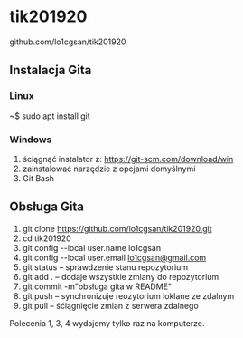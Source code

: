 # tik201920

github.com/lo1cgsan/tik201920

## Instalacja Gita

### Linux

~$ sudo apt install git

### Windows

1) ściągnąć instalator z: https://git-scm.com/download/win
2) zainstalować narzędzie z opcjami domyślnymi
3) Git Bash

## Obsługa Gita

1) git clone https://github.com/lo1cgsan/tik201920.git
2) cd tik201920
3) git config --local user.name lo1cgsan
4) git config --local user.email lo1cgsan@gmail.com
5) git status – sprawdzenie stanu repozytorium
6) git add . – dodaje wszystkie zmiany do repozytorium
7) git commit -m"obsługa gita w README"
8) git push – synchronizuje reozytorium loklane ze zdalnym
9) git pull – śćiągnięcie zmian z serwera zdalnego

Polecenia 1, 3, 4 wydajemy tylko raz na komputerze.
